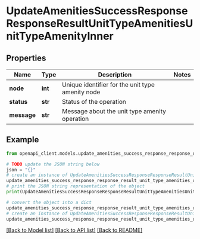 # UpdateAmenitiesSuccessResponseResponseResultUnitTypeAmenitiesUnitTypeAmenityInner


## Properties

Name | Type | Description | Notes
------------ | ------------- | ------------- | -------------
**node** | **int** | Unique identifier for the unit type amenity node | 
**status** | **str** | Status of the operation | 
**message** | **str** | Message about the unit type amenity operation | 

## Example

```python
from openapi_client.models.update_amenities_success_response_response_result_unit_type_amenities_unit_type_amenity_inner import UpdateAmenitiesSuccessResponseResponseResultUnitTypeAmenitiesUnitTypeAmenityInner

# TODO update the JSON string below
json = "{}"
# create an instance of UpdateAmenitiesSuccessResponseResponseResultUnitTypeAmenitiesUnitTypeAmenityInner from a JSON string
update_amenities_success_response_response_result_unit_type_amenities_unit_type_amenity_inner_instance = UpdateAmenitiesSuccessResponseResponseResultUnitTypeAmenitiesUnitTypeAmenityInner.from_json(json)
# print the JSON string representation of the object
print(UpdateAmenitiesSuccessResponseResponseResultUnitTypeAmenitiesUnitTypeAmenityInner.to_json())

# convert the object into a dict
update_amenities_success_response_response_result_unit_type_amenities_unit_type_amenity_inner_dict = update_amenities_success_response_response_result_unit_type_amenities_unit_type_amenity_inner_instance.to_dict()
# create an instance of UpdateAmenitiesSuccessResponseResponseResultUnitTypeAmenitiesUnitTypeAmenityInner from a dict
update_amenities_success_response_response_result_unit_type_amenities_unit_type_amenity_inner_from_dict = UpdateAmenitiesSuccessResponseResponseResultUnitTypeAmenitiesUnitTypeAmenityInner.from_dict(update_amenities_success_response_response_result_unit_type_amenities_unit_type_amenity_inner_dict)
```
[[Back to Model list]](../README.md#documentation-for-models) [[Back to API list]](../README.md#documentation-for-api-endpoints) [[Back to README]](../README.md)



